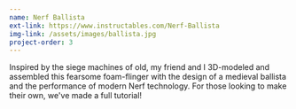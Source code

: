 ```yaml
---
name: Nerf Ballista
ext-link: https://www.instructables.com/Nerf-Ballista
img-link: /assets/images/ballista.jpg
project-order: 3
---
```


Inspired by the siege machines of old, my friend and I 3D-modeled and assembled this fearsome foam-flinger with the design of a medieval ballista and the performance of modern Nerf technology. For those looking to make their own, we've made a full tutorial!